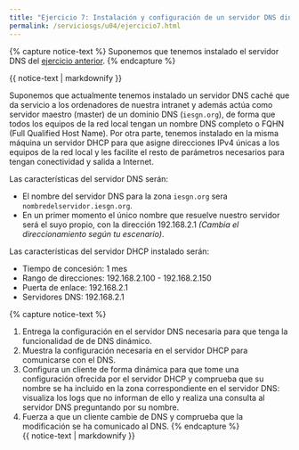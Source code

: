 ```yaml
---
title: "Ejercicio 7: Instalación y configuración de un servidor DNS dinámico"
permalink: /serviciosgs/u04/ejercicio7.html
---
```


{% capture notice-text %}
Suponemos que tenemos instalado el servidor DNS del [ejercicio anterior](ejercicio3.html).
{% endcapture %}<div class="notice--warning">{{ notice-text | markdownify }}</div>

Suponemos que actualmente tenemos instalado un servidor DNS caché que da servicio a los ordenadores de nuestra intranet y además actúa como servidor maestro (master) de un dominio DNS (``iesgn.org``), de forma que todos los equipos de la red local tengan un nombre DNS completo o FQHN (Full Qualified Host Name). Por otra parte, tenemos instalado en la misma máquina un servidor DHCP para que asigne direcciones IPv4 únicas a los equipos de la red local y les facilite el resto de parámetros necesarios para tengan conectividad y salida a Internet.

 Las características del servidor DNS serán:

* El nombre del servidor DNS para la zona ``iesgn.org`` sera ``nombredelservidor.iesgn.org``.
* En un primer momento el único nombre que resuelve nuestro servidor será el suyo propio, con la dirección 192.168.2.1 *(Cambia el direccionamiento según tu escenario)*.

Las características del servidor DHCP instalado serán:

* Tiempo de concesión: 1 mes
* Rango de direcciones: 192.168.2.100 - 192.168.2.150
* Puerta de enlace: 192.168.2.1
* Servidores DNS: 192.168.2.1

{% capture notice-text %}
1. Entrega la configuración en el servidor DNS necesaria para que tenga la funcionalidad de de DNS dinámico.
2. Muestra la configuración necesaria en el servidor DHCP para comunicarse con el DNS.
3. Configura un cliente de forma dinámica para que tome una configuración ofrecida por el servidor DHCP y comprueba que su nombre se ha incluido en la zona correspondiente en el servidor DNS: visualiza los logs que no informan de ello y realiza una consulta al servidor DNS preguntando por su nombre.
4. Fuerza a que un cliente cambie de DNS y comprueba que la modificación se ha comunicado al DNS.
{% endcapture %}<div class="notice--info">{{ notice-text | markdownify }}</div>